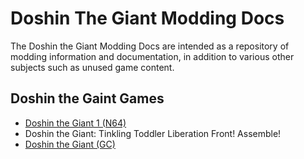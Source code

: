 # Doshin The Giant Modding Docs
The Doshin the Giant Modding Docs are intended as a repository of modding information and documentation, in addition to various other subjects such as unused game content.

## Doshin the Gaint Games
* [Doshin the Giant 1 (N64)](docs/Doshin_the_Giant_1_(N64).md)
* Doshin the Giant: Tinkling Toddler Liberation Front! Assemble!
* [Doshin the Giant (GC)](docs/Doshin_the_Giant_(GC).md)
